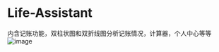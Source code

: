 # Life-Assistant
内含记账功能，双柱状图和双折线图分析记账情况，计算器，个人中心等等
![image](https://github.com/liwanlian/Life-Assistant/blob/master/images/Caculartion.png)

